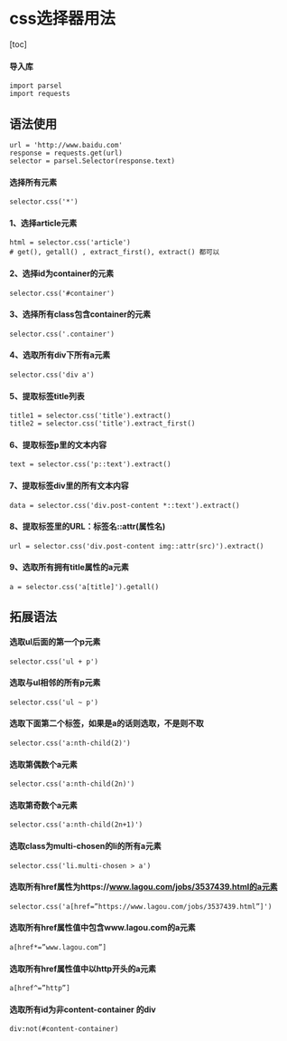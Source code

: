 # css选择器用法
[toc]
#### 导入库

    import parsel  
    import requests
    
## 语法使用

    url = 'http://www.baidu.com'
    response = requests.get(url)
    selector = parsel.Selector(response.text)
    
#### 选择所有元素
    selector.css('*')

#### 1、选择article元素
    html = selector.css('article')
    # get(), getall() , extract_first(), extract() 都可以
    
#### 2、选择id为container的元素
    selector.css('#container')

#### 3、选择所有class包含container的元素
    selector.css('.container')
    
#### 4、选取所有div下所有a元素
    selector.css('div a')

#### 5、提取标签title列表
    title1 = selector.css('title').extract()
    title2 = selector.css('title').extract_first()

#### 6、提取标签p里的文本内容
    text = selector.css('p::text').extract()

#### 7、提取标签div里的所有文本内容
    data = selector.css('div.post-content *::text').extract()

#### 8、提取标签里的URL：标签名::attr(属性名)
    url = selector.css('div.post-content img::attr(src)').extract()
    
#### 9、选取所有拥有title属性的a元素
    a = selector.css('a[title]').getall()

## 拓展语法


#### 选取ul后面的第一个p元素
    selector.css('ul + p')

#### 选取与ul相邻的所有p元素
    selector.css('ul ~ p')

#### 选取下面第二个标签，如果是a的话则选取，不是则不取
    selector.css('a:nth-child(2)')

#### 选取第偶数个a元素
    selector.css('a:nth-child(2n)')

#### 选取第奇数个a元素
    selector.css('a:nth-child(2n+1)') 

#### 选取class为multi-chosen的li的所有a元素
    selector.css('li.multi-chosen > a') 

####  选取所有href属性为https://www.lagou.com/jobs/3537439.html的a元素
    selector.css('a[href=”https://www.lagou.com/jobs/3537439.html”]')

#### 选取所有href属性值中包含www.lagou.com的a元素
    a[href*=”www.lagou.com”]

#### 选取所有href属性值中以http开头的a元素
    a[href^=”http”] 
    
#### 选取所有id为非content-container 的div
    div:not(#content-container) 